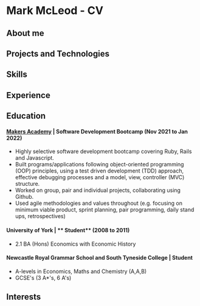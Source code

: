 # Mark McLeod - CV

## About me

## Projects and Technologies

## Skills

## Experience

## Education

#### [Makers Academy](https://www.makers.tech/) | **Software Development Bootcamp** (Nov 2021 to Jan 2022)

- Highly selective software development bootcamp covering Ruby, Rails and Javascript.
- Built programs/applications following object-oriented programming (OOP) principles, using a test driven development (TDD) approach, effective debugging processes and a model, view, controller (MVC) structure.
- Worked on group, pair and individual projects, collaborating using Github.
- Used agile methodologies and values throughout (e.g. focusing on minimum viable product, sprint planning, pair programming, daily stand ups, retrospectives)

#### University of York | ** Student** (2008 to 2011)
 
- 2.1 BA (Hons) Economics with Economic History
 
#### Newcastle Royal Grammar School and South Tyneside College | **Student**
 
- A-levels in Economics, Maths and Chemistry (A,A,B)
- GCSE's (3 A*'s, 6 A's)

## Interests
